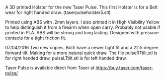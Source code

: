 A 3D printed Holster for the new Taser Pulse. This first Holster is for a Belt wear for right handed draw. (taserpulseholster5.stl)



Printed using ABS with .2mm layers. I also printed it in High Visibility Yellow to help distinguish it from a firearm when open carry. Probably not usable if printed in PLA. ABS will be strong and long lasting.
Designed with pressure contacts for a tight friction fit.

07/04/2016 Two new copies. Both have a newer tight fit and a 22.5 degree forward tilt. Making for a more natural quick draw. The file pulseRTtilt.stl is for right handed draw. pulseLTtilt.stl is for left handed draw.


Taser Pulse is available direct from Taser at https://buy.taser.com/taser-pulse/
